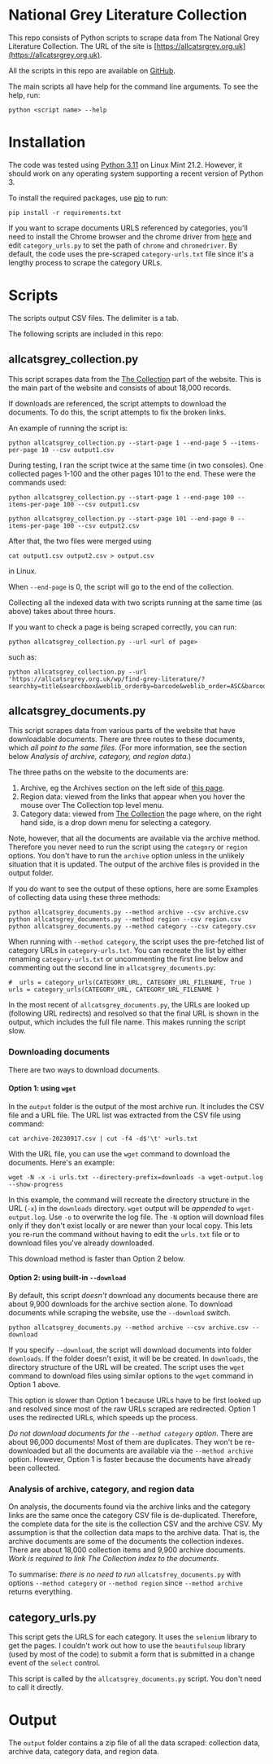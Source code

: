 # National Grey Literature Collection

This repo consists of Python scripts to scrape data from The National Grey Literature Collection. The URL of the site is [https://allcatsrgrey.org.uk](https://allcatsrgrey.org.uk).

All the scripts in this repo are available on [GitHub](https://github.com/Praful/allcatsrgrey).

The main scripts all have help for the command line arguments. To see the help, run:

```
python <script name> --help
```

# Installation
The code was tested using [Python 3.11](https://www.python.org/downloads/) on Linux Mint 21.2. However, it should work on any operating system supporting a recent version of Python 3.

To install the required packages, use 
[pip](https://pip.pypa.io/en/stable/installation/) to run: 
```
pip install -r requirements.txt 
```
If you want to scrape documents URLS referenced by categories, you'll need to install the 
Chrome browser and the chrome driver from 
[here](https://googlechromelabs.github.io/chrome-for-testing/) and edit 
`category_urls.py` to set the path of `chrome` and `chromedriver`. By default, the 
code uses the pre-scraped `category-urls.txt` file since it's a lengthy process to 
scrape the category URLs.

# Scripts

The scripts output CSV files. The delimiter is a tab.

The following scripts are included in this repo:

## allcatsgrey_collection.py

This script scrapes data from the [The Collection](https://allcatsrgrey.org.uk/wp/find-grey-literature/) part of the website. This is the main part of the website and consists of about 18,000 records.

If downloads are referenced, the script attempts to download the documents. To do 
this, the script attempts to fix the broken links.

An example of running the script is:

```
python allcatsgrey_collection.py --start-page 1 --end-page 5 --items-per-page 10 --csv output1.csv
```


During testing, I ran the script twice at the same time (in two consoles). One collected pages 1-100 and the other pages 101 to the end. These were the commands used:


```
python allcatsgrey_collection.py --start-page 1 --end-page 100 --items-per-page 100 --csv output1.csv
```

```
python allcatsgrey_collection.py --start-page 101 --end-page 0 --items-per-page 100 --csv output2.csv
```
After that, the two files were merged using 
```
cat output1.csv output2.csv > output.csv
```
in Linux.

When `--end-page` is 0, the script will go to the end of the collection.

Collecting all the indexed data with two scripts running at the same time (as above) 
takes about three hours.

If you want to check a page is being scraped correctly, you can run:

```
python allcatsgrey_collection.py --url <url of page>
```
such as:

```
python allcatsgrey_collection.py --url 'https://allcatsrgrey.org.uk/wp/find-grey-literature/?searchby=title&searchbox&weblib_orderby=barcode&weblib_order=ASC&barcode=0000000000000010'
```
## allcatsgrey_documents.py

This script scrapes data from various parts of the website that have downloadable 
documents. There are three routes to these documents, which _all point to the same files_. (For more information, see the section below _Analysis of archive, category, and region data._)

The three paths on the website to the documents are:

1. Archive, eg the Archives section on the left side of [this 
   page](https://allcatsrgrey.org.uk/wp/wpfb-file/cervical_screening_standards_data_report_2018_to_2019-pdf/#wpfb-cat-127).
2. Region data: viewed from the links that appear when you hover the mouse over The Collection top level menu.
3. Category data: viewed from [The 
   Collection](https://allcatsrgrey.org.uk/wp/find-grey-literature/) the page where, 
   on the right hand side, is a drop down menu for selecting a category.

Note, however, that all the documents are available via the archive method. Therefore you never need to run the script using the `category` or `region` options. You don't have to run the `archive` option unless in the unlikely situation that it is updated. The output of the archive files is provided in the output folder.

If you do want to see the output of these options, here are some Examples of collecting data using these three methods:
```
python allcatsgrey_documents.py --method archive --csv archive.csv
python allcatsgrey_documents.py --method region --csv region.csv
python allcatsgrey_documents.py --method category --csv category.csv
```
When running with `--method category`, the script uses the pre-fetched list of 
category URLs in `category-urls.txt`. You can recreate the list by either renaming 
`category-urls.txt` or uncommenting the first line below and commenting out the second line in `allcatsgrey_documents.py`:

```
#  urls = category_urls(CATEGORY_URL, CATEGORY_URL_FILENAME, True )
urls = category_urls(CATEGORY_URL, CATEGORY_URL_FILENAME )
```

In the most recent of `allcatsgrey_documents.py`, the URLs are looked up (following URL redirects) and resolved so that the final URL is shown in the output, which includes the full file name. This makes running the script slow.


### Downloading documents

There are two ways to download documents.

#### Option 1: using `wget`
In the `output` folder is the output of the most archive run. It includes the CSV 
   file and a URL file. The URL list was extracted from the CSV file using command:
```
cat archive-20230917.csv | cut -f4 -d$'\t' >urls.txt
```
With the URL file, you can use the `wget` command to download the documents. Here's an example:
```
wget -N -x -i urls.txt --directory-prefix=downloads -a wget-output.log --show-progress
```
In this example, the command will recreate the directory structure in the URL (`-x`) in the 
`downloads` directory. `wget` output will be _appended_ to `wget-output.log`. Use 
`-o` to overwrite the log file. The `-N` option will download files only if they don't exist locally or are newer than your local copy. This lets you re-run the command without having to edit the `urls.txt` file or to download files you've already downloaded.


This download method is faster than Option 2 below.

#### Option 2: using built-in `--download`
By default, this script _doesn't_ download any documents because there are about 9,900 downloads for the archive section alone. To download documents while scraping the website, use the `--download` switch.

```
python allcatsgrey_documents.py --method archive --csv archive.csv --download
```
If you specify `--download`, the script will download documents into folder 
`downloads`. If the folder doesn't exist, it will be be created. In `downloads`, the 
directory structure of the URL will be created. The script uses the `wget` command to 
download files using similar options to the `wget` command in Option 1 above.

This option is slower than Option 1 because URLs have to be first looked up and 
resolved since most of the raw URLs scraped are redirected. Option 1 uses the 
redirected URLs, which speeds up the process.

_Do not download documents for the `--method category` option._ There are about 96,000 documents! 
Most of them are duplicates. They won't be re-downloaded but all the documents are 
available via the `--method archive` option. However, Option 1 is faster because the documents have already been collected.


### Analysis of archive, category, and region data
On analysis, the documents found via the archive links and the category links are the same once the 
category CSV file is de-duplicated. Therefore, the complete data for the site is the 
collection CSV and the archive CSV. My assumption is that the collection data maps to 
the archive data. That is, the archive documents are some of the documents the 
collection indexes. There are about 18,000 collection items and 9,900 archive 
documents. _Work is required to link The Collection index to the documents._

To summarise: _there is no need to run_ `allcatsfrey_documents.py` with options `--method category` or `--method region` since `--method archive` returns everything.

## category_urls.py

This script gets the URLS for each category. It uses the `selenium` library to get 
the pages. I couldn't work out how to use the `beautifulsoup` library (used by most of the 
code) to submit a form that is submitted in a change event of the `select` control.

This script is called by the `allcatsgrey_documents.py` script. You don't need to 
call it directly.

# Output

The `output` folder contains a zip file of all the data scraped: collection data, 
archive data, category data, and region data.

